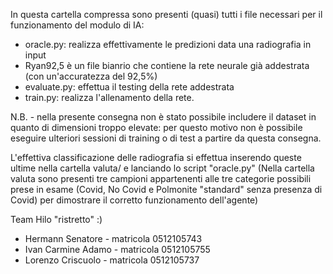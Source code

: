 In questa cartella compressa sono presenti (quasi) tutti i file necessari per il funzionamento del modulo di IA:

- oracle.py: realizza effettivamente le predizioni data una radiografia in input
- Ryan92,5 è un file bianrio che contiene la rete neurale già addestrata (con un'accuratezza del 92,5%)
- evaluate.py: effettua il testing della rete addestrata
- train.py: realizza l'allenamento della rete.

N.B. - nella presente consegna non è stato possibile includere il dataset in quanto di dimensioni troppo elevate: per questo motivo non è possibile eseguire ulteriori sessioni di training o di test a partire da questa consegna. 

L'effettiva classificazione delle radiografia si effettua inserendo queste ultime nella cartella valuta/ e lanciando lo script "oracle.py" (Nella cartella valuta sono presenti tre campioni appartenenti alle tre categorie possibili prese in esame (Covid, No Covid e Polmonite "standard" senza presenza di Covid) per dimostrare il corretto funzionamento dell'agente)

Team Hilo "ristretto" :)
- Hermann Senatore - matricola 0512105743
- Ivan Carmine Adamo - matricola 0512105755
- Lorenzo Criscuolo - matricola 0512105737
